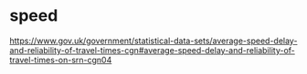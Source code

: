 # speed
https://www.gov.uk/government/statistical-data-sets/average-speed-delay-and-reliability-of-travel-times-cgn#average-speed-delay-and-reliability-of-travel-times-on-srn-cgn04
